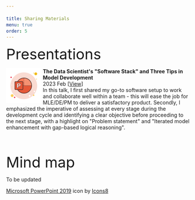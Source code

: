 ```yaml
---

title: Sharing Materials
menu: true
order: 5
---
```


<span style="font-size:40px;"> Presentations </span>
<p>
<span style="font-size:25px; float: left; width: 100px; height: 100px"> 
    <img src="/assets/icons/icons8-microsoft-powerpoint-2019-96.png">
</span>
<strong>    The Data Scientist's "Software Stack" and Three Tips in Model Development</strong>
<br>    2023 Feb [<a href="https://drive.google.com/file/d/1t5X78Gh5Pg4Vi3BY9PU8jil0AphT-3d2/view?usp=sharing">View</a>]<br>
In this talk, I first shared my go-to software setup to work and collaborate well within a team - this will ease the job for MLE/DE/PM to deliver a satisfactory product. Secondly, I emphasized the imperative of assessing at every stage during the development cycle and identifying a clear objective before proceeding to the next stage, with a highlight on "Problem statement" and "Iterated model enhancement with gap-based logical reasoning".
<br><br>

<!-- <span style="font-size:25px; float: left; width: 50px; height: 50px"> <img src="/assets/icons/icons8-microsoft-powerpoint-2019-96.png"></span>
<strong>The Data Scientist's "Software Stack" and Three Tips in Model Development</strong><br>
M.B.A., 2020-2021<br><br> -->
</p>
<p style="clear:both;"><br></p>

<span style="font-size:40px;"> Mind map </span>
<p> To be updated </p>






<a target="_blank" href="https://icons8.com/icon/36eqlXr87Aqe/microsoft-powerpoint-2019">Microsoft PowerPoint 2019</a> icon by <a target="_blank" href="https://icons8.com">Icons8</a>
